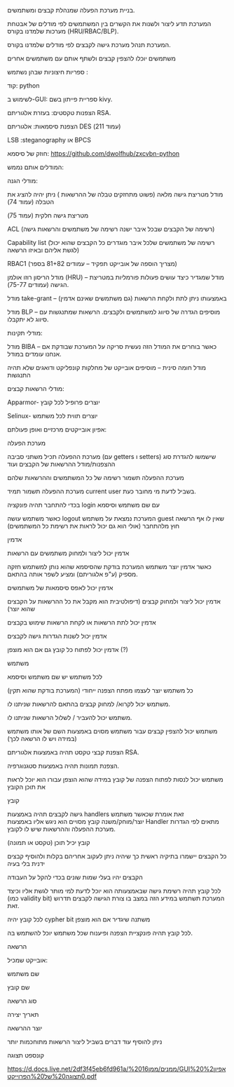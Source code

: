 ﻿בניית מערכת הפעלה שמנהלת קבצים ומשתמשים.  

המערכת תדע ליצור ולשנות את הקשרים בין המשתמשים לפי מודלים של אבטחת מערכות שלמדנו בקורס (HRU/RBAC/BLP).  

המערכת תנהל מערכת גישה לקבצים לפי מודלים שלמדנו בקורס. 

משתמשים יוכלו להצפין קבצים ולשתף אותם עם משתמשים אחרים 

ספריות חיצוניות שבהן נשתמש : 

קוד: python 

לשימוש ב-GUI: ספריית פייתון בשם kivy. 

הצפנות טקסטים: בעזרת אלגוריתם RSA. 

הצפנת סיסמאות: אלגוריתם DES (עמוד 211)  

LSB :steganography או BPCS  

חוזק של סיסמא: https://github.com/dwolfhub/zxcvbn-python 

 

המודלים אותם נממש: 

מודלי הגנה: 

מודל מטריצת גישה מלאה (פשוט מתחזקים טבלה של ההרשאות ) ניתן יהיה להציג את הטבלה (עמוד 74) 

מטריצת גישה חלקית (עמוד 75) 

ACL (רשימה של הקבצים שבכל איבר ישנה רשימה של משתמשים והרשאות גישה) 

Capability list (רשימה של משתמשים שלכל איבר מוגדרים כל הקבצים שהוא יכול לגשת אליהם ובאיזו הרשאה) 

 RBAC1 (מצריך הוספה של אובייקט תפקיד – עמודים 81+82 בספר) 

מודל הריסון רוזו אולמן (HRU) – מודל שמגדיר כיצד עושים פעולות פורמליות במטריצת הגישה (עמודים 75-77). 

מודל take-grant – באמצעותו ניתן לתת ולקחת הרשאות (גם משתמשים שאינם אדמין) 

מודל BLP – מוסיפים הגדרה של סיווג למשתמשים ולקבצים. הרשאות שמתנגשות עם סיווג לא יתקבלו. 

מודלי תקינות: 

מודל BIBA – כאשר בוחרים את המודל הזה נעשית סריקה על המערכת שבודקת אם אנחנו עומדים במודל. 

מודל חומה סינית – מוסיפים אובייקט של מחלקות קונפליקט ודואגים שלא תהיה התנגשות 

מודלי הרשאות קבצים: 

Apparmor- יוצרים פרופיל לכל קובץ 

Selinux- יוצרים תווית לכל משתמש 

 

 

אפיון אובייקטים מרכזיים ואופן פעולתם: 

מערכת הפעלה    

מערכת ההפעלה תכיל משתני סביבה (עם getters  ו setters) שישמשו להגדרת סוג ההצפנות/מודל ההרשאות של הקבצים ועוד 

מערכת ההפעלה תשמור רשימה של כל המשתמשים וההרשאות שלהם 

מערכת ההפעלה תשמור תמיד current user בשביל לדעת מי מחובר כעת. 

בכדי להתחבר תהיה פונקציה login עם שם משתמש וסיסמא 

כאשר משתמש עושה logout המערכת נמצאת על משתמש guest שאין לו אף הרשאה חוץ מלהתחבר (אולי הוא גם יכול לראות את רשימת כל המשתמשים) 

 

אדמין 

אדמין יכול ליצור ולמחוק משתמשים עם הרשאות  

כאשר אדמין יוצר משתמש המערכת בודקת שהסיסמא שהוא נותן למשתמש חזקה מספיק (ע"פ אלגוריתם) ומציע לשפר אותה בהתאם. 

אדמין יכול לאפס סיסמאות של משתמשים 

אדמין יכול ליצור ולמחוק קבצים (דיפולטיבית הוא מקבל את כל ההרשאות על הקבצים שהוא יוצר) 

אדמין יכול לתת הרשאות או לקחת הרשאות שימוש בקבצים 

אדמין יכול לשנות הגדרות גישה לקבצים  

אדמין יכול לפתוח כל קובץ גם אם הוא מוצפן (?) 

משתמש 

לכל משתמש יש שם משתמש וסיסמא 

כל משתמש יוצר לעצמו מפתח הצפנה ייחודי (המערכת בודקת שהוא תקין) 

משתמש יכול לקרוא/ למחוק קבצים בהתאם להרשאות שניתנו לו. 

משתמש יכול להעביר / לשלול הרשאות שניתנו לו. 

משתמש יכול להצפין קבצים עבור משתמש מסוים באמצעות השם של אותו משתמש (במידה ויש לו הרשאה לכך)  

הצפנת קבצי טקסט תהיה באמצעות אלגוריתם RSA. 

הצפנת תמונות תהיה באמצעות סטגנוגרפיה. 

משתמש יכול לנסות לפתוח הצפנה של קובץ במידה שהוא הוצפן עבורו הוא יוכל לראות את תוכן הקובץ 

קובץ 

גישה לקבצים תהיה באמצעות handlers זאת אומרת שכאשר משתמש יוצר/מוחק/משנה קובץ מסויים הוא ניגש אליו באמצעות Handler מתאים לפי הגדרות מערכת ההפעלה וההרשאות שיש לו לקובץ. 

קובץ יכיל תוכן (טקסט או תמונה) 

כל הקבצים יישמרו בתיקיה ראשית כך שיהיה ניתן לעקוב אחריהם בקלות ולהוסיף קבצים ידנית בלי בעיה 

הקבצים יהיו בעלי שמות שונים בכדי להקל על העבודה 

לכל קובץ תהיה רשימת גישה שבאמצעותה הוא יוכל לדעת למי מותר לגשת אליו וכיצד (כמו validity bit) המערכת תשתמש במידע הזה במצב בו צורת הגישה לקבצים תדרוש זאת. 

לכל קובץ יהיה cypher bit משתנה שיגדיר אם הוא מוצפן 

לכל קובץ תהיה פונקציית הצפנה ופיענוח שכל משתמש יוכל להשתמש בה. 

הרשאה 

אובייקט שמכיל:  

שם משתמש 

שם קובץ 

סוג הרשאה 

תאריך יצירה 

יוצר ההרשאה 

ניתן להוסיף עוד דברים בשביל ליצור הרשאות מתוחכמות יותר 

 

קונספט תצוגה 

https://d.docs.live.net/2df3f45eb6fd961a/ממנים/ממן%2016/GUI%20אפיון%20תצוגה%20של%20הפרוייקט.pdf 

 
